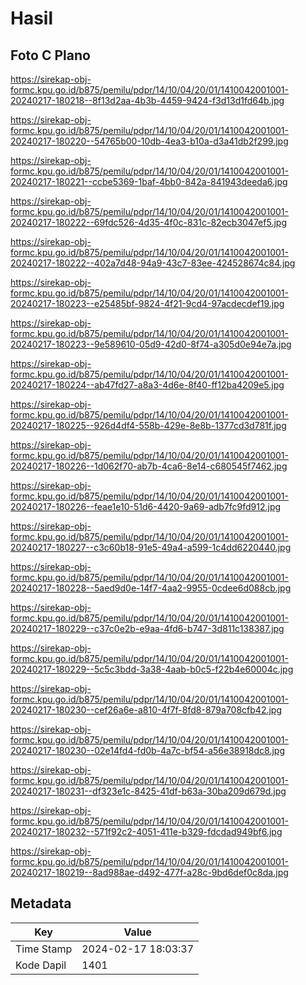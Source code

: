 # Hasil

## Foto C Plano

https://sirekap-obj-formc.kpu.go.id/b875/pemilu/pdpr/14/10/04/20/01/1410042001001-20240217-180218--8f13d2aa-4b3b-4459-9424-f3d13d1fd64b.jpg

https://sirekap-obj-formc.kpu.go.id/b875/pemilu/pdpr/14/10/04/20/01/1410042001001-20240217-180220--54765b00-10db-4ea3-b10a-d3a41db2f299.jpg

https://sirekap-obj-formc.kpu.go.id/b875/pemilu/pdpr/14/10/04/20/01/1410042001001-20240217-180221--ccbe5369-1baf-4bb0-842a-841943deeda6.jpg

https://sirekap-obj-formc.kpu.go.id/b875/pemilu/pdpr/14/10/04/20/01/1410042001001-20240217-180222--69fdc526-4d35-4f0c-831c-82ecb3047ef5.jpg

https://sirekap-obj-formc.kpu.go.id/b875/pemilu/pdpr/14/10/04/20/01/1410042001001-20240217-180222--402a7d48-94a9-43c7-83ee-424528674c84.jpg

https://sirekap-obj-formc.kpu.go.id/b875/pemilu/pdpr/14/10/04/20/01/1410042001001-20240217-180223--e25485bf-9824-4f21-9cd4-97acdecdef19.jpg

https://sirekap-obj-formc.kpu.go.id/b875/pemilu/pdpr/14/10/04/20/01/1410042001001-20240217-180223--9e589610-05d9-42d0-8f74-a305d0e94e7a.jpg

https://sirekap-obj-formc.kpu.go.id/b875/pemilu/pdpr/14/10/04/20/01/1410042001001-20240217-180224--ab47fd27-a8a3-4d6e-8f40-ff12ba4209e5.jpg

https://sirekap-obj-formc.kpu.go.id/b875/pemilu/pdpr/14/10/04/20/01/1410042001001-20240217-180225--926d4df4-558b-429e-8e8b-1377cd3d781f.jpg

https://sirekap-obj-formc.kpu.go.id/b875/pemilu/pdpr/14/10/04/20/01/1410042001001-20240217-180226--1d062f70-ab7b-4ca6-8e14-c680545f7462.jpg

https://sirekap-obj-formc.kpu.go.id/b875/pemilu/pdpr/14/10/04/20/01/1410042001001-20240217-180226--feae1e10-51d6-4420-9a69-adb7fc9fd912.jpg

https://sirekap-obj-formc.kpu.go.id/b875/pemilu/pdpr/14/10/04/20/01/1410042001001-20240217-180227--c3c60b18-91e5-49a4-a599-1c4dd6220440.jpg

https://sirekap-obj-formc.kpu.go.id/b875/pemilu/pdpr/14/10/04/20/01/1410042001001-20240217-180228--5aed9d0e-14f7-4aa2-9955-0cdee6d088cb.jpg

https://sirekap-obj-formc.kpu.go.id/b875/pemilu/pdpr/14/10/04/20/01/1410042001001-20240217-180229--c37c0e2b-e9aa-4fd6-b747-3d811c138387.jpg

https://sirekap-obj-formc.kpu.go.id/b875/pemilu/pdpr/14/10/04/20/01/1410042001001-20240217-180229--5c5c3bdd-3a38-4aab-b0c5-f22b4e60004c.jpg

https://sirekap-obj-formc.kpu.go.id/b875/pemilu/pdpr/14/10/04/20/01/1410042001001-20240217-180230--cef26a6e-a810-4f7f-8fd8-879a708cfb42.jpg

https://sirekap-obj-formc.kpu.go.id/b875/pemilu/pdpr/14/10/04/20/01/1410042001001-20240217-180230--02e14fd4-fd0b-4a7c-bf54-a56e38918dc8.jpg

https://sirekap-obj-formc.kpu.go.id/b875/pemilu/pdpr/14/10/04/20/01/1410042001001-20240217-180231--df323e1c-8425-41df-b63a-30ba209d679d.jpg

https://sirekap-obj-formc.kpu.go.id/b875/pemilu/pdpr/14/10/04/20/01/1410042001001-20240217-180232--571f92c2-4051-411e-b329-fdcdad949bf6.jpg

https://sirekap-obj-formc.kpu.go.id/b875/pemilu/pdpr/14/10/04/20/01/1410042001001-20240217-180219--8ad988ae-d492-477f-a28c-9bd6def0c8da.jpg


## Metadata

| Key        | Value               |
| ---------- | ------------------- |
| Time Stamp | 2024-02-17 18:03:37 |
| Kode Dapil | 1401                |



